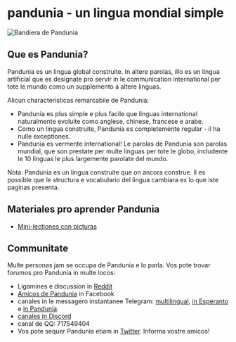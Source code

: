 pandunia - un lingua mondial simple
===================================

![](http://www.pandunia.info/bandir/bandir.png "Bandiera de Pandunia")

## Que es Pandunia?

Pandunia es un lingua global construite. In altere parolas, illo es un lingua artificial que es designate pro servir in le communication international per tote le mundo como un supplemento a altere linguas.

Alicun characteristicas remarcabile de Pandunia:

- Pandunia es plus simple e plus facile que linguas international naturalmente evoluite como anglese, chinese, francese e arabe.
- Como un lingua construite, Pandunia es completemente regular - il ha nulle exceptiones.
- Pandunia es vermente international! Le parolas de Pandunia son parolas mundial, que son prestate per multe linguas per tote le globo, includente le 10 linguas le plus largemente parolate del mundo.


Nota: Pandunia es un lingua construite que on ancora construe. Il es possible que le structura e vocabulario del lingua cambiara ex lo que iste paginas presenta.


## Materiales pro aprender Pandunia

- [Mini-lectiones con picturas](http://www.pandunia.info/pandunia/mini_xule.html)

## Communitate

Multe personas jam se occupa de Pandunia e lo parla. Vos pote trovar forumos pro Pandunia in multe locos:

- Ligamines e discussion in [Reddit](https://www.reddit.com/r/pandunia/)
- [Amicos de Pandunia](http://www.facebook.com/groups/pandunia) in Facebook
- canales in le messagero instantanee Telegram:
  [multilingual](https://t.me/joinchat/AAAAAEPVsifmS6xRLAlxVA),
  [in Esperanto](https://pandunia.telegramo.org/) e
  [in Pandunia](https://t.me/joinchat/AAAAAENlKqzlMtGkrmf5rg).
- [canales in Discord](https://discord.gg/FWavWeG)
- canal de QQ: 717549404
- Vos pote sequer Pandunia etiam in [Twitter](https://twitter.com/pandunia_). Informa vostre amicos!

